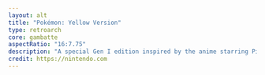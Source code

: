 ```yaml
---
layout: alt
title: "Pokémon: Yellow Version"
type: retroarch
core: gambatte
aspectRatio: "16:7.75"
description: "A special Gen I edition inspired by the anime starring Pikachu as your starter."
credit: https://nintendo.com
---
```

